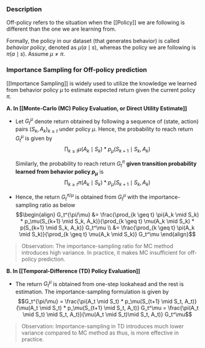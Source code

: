 ### Description

Off-policy refers to the situation when the [[Policy]] we are following is different than the one we are learning from.

Formally, the policy in our dataset (that generates behavior) is called *behavior policy*, denoted as $\mu(a \mid s)$, whereas the policy we are following is $\pi(a \mid s)$. Assume $\mu \neq \pi$.

### Importance Sampling for Off-policy prediction

[[Importance Sampling]] is widely used to utilize the knowledge we learned from behavior policy $\mu$ to estimate expected return given the current policy $\pi$.

**A. In [[Monte-Carlo (MC) Policy Evaluation, or Direct Utility Estimate]]**

- Let $G_t^\mu$ denote return obtained by following a sequence of (state, action) pairs $(S_k, A_k)_{k \geq t}$ under policy $\mu$. Hence, the probability to reach return $G_t^\mu$ is given by
	$$\prod_{k \geq t} \mu(A_k \mid S_k) * p_\mu(S_{k+1} \mid S_k, A_k)$$
	
	Similarly, the probability to reach return $G_t^\pi$ **given transition probability learned from behavior policy $p_\mu$** is
	$$\prod_{k \geq t} \pi(A_k \mid S_k) * p_\mu(S_{k+1} \mid S_k, A_k)$$
	
- Hence, the return $G_t^{\pi/\mu}$ is obtained from $G_t^\mu$ with the importance-sampling ratio as below
 $$\begin{align}
 G_t^{\pi/\mu} 
 &= \frac{\prod_{k \geq t} \pi(A_k \mid S_k) * p_\mu(S_{k+1} \mid S_k, A_k)}{\prod_{k \geq t} \mu(A_k \mid S_k) * p(S_{k+1} \mid S_k, A_k)} G_t^\mu \\
 &= \frac{\prod_{k \geq t} \pi(A_k \mid S_k)}{\prod_{k \geq t} \mu(A_k \mid S_k)} G_t^\mu
 \end{align}$$
 
 > Observation: The importance-sampling ratio for MC method introduces high variance. In practice, it makes MC insufficient for off-policy prediction.

**B. In [[Temporal-Difference (TD) Policy Evaluation]]**

- The return $G_t^\mu$ is obtained from one-step lookahead and the rest is estimation. The importance-sampling formulation is given by
	$$G_t^{\pi/\mu} = \frac{\pi(A_t \mid S_t) * p_\mu(S_{t+1} \mid S_t, A_t)}{\mu(A_t \mid S_t) * p_\mu(S_{t+1} \mid S_t, A_t)} G_t^\mu = \frac{\pi(A_t \mid S_t) \mid S_t, A_t)}{\mu(A_t \mid S_t)\mid S_t, A_t)} G_t^\mu$$
	
> Observation: Importance-sampling in TD introduces much lower variance compared to MC method as thus, is more effective in practice.